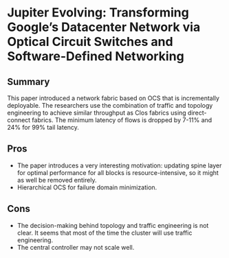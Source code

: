 # Jupiter Evolving: Transforming Google’s Datacenter Network via Optical Circuit Switches and Software-Defined Networking

## Summary
This paper introduced a network fabric based on OCS that is incrementally deployable.  The researchers use the combination of traffic and topology engineering to achieve similar throughput as Clos fabrics using direct-connect fabrics. The minimum latency of flows is dropped by 7-11% and 24% for 99% tail latency.

## Pros
- The paper introduces a very interesting motivation: updating spine layer for optimal performance for all blocks is resource-intensive, so it might as well be removed entirely.
- Hierarchical OCS for failure domain minimization.

## Cons
- The decision-making behind topology and traffic engineering is not clear. It seems that most of the time the cluster will use traffic engineering.
- The central controller may not scale well.
